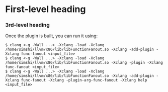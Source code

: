 # First-level heading

### 3rd-level heading

Once the plugin is built, you can run it using:

    $ clang <-g -Wall ...> -Xclang -load -Xclang /home/simshi/llvm/x86/lib/libFunctionFanout.so -Xclang -add-plugin -Xclang func-fanout <input_file>
    $ clang <-g -Wall ...> -Xclang -load -Xclang /home/simshi/llvm/x86/lib/libFunctionFanout.so -Xclang -plugin -Xclang func-fanout <input_file>
    $ clang <-g -Wall ...> -Xclang -load -Xclang /home/simshi/llvm/x86/lib/libFunctionFanout.so -Xclang -add-plugin -Xclang func-fanout -Xclang -plugin-arg-func-fanout -Xclang help <input_file>

